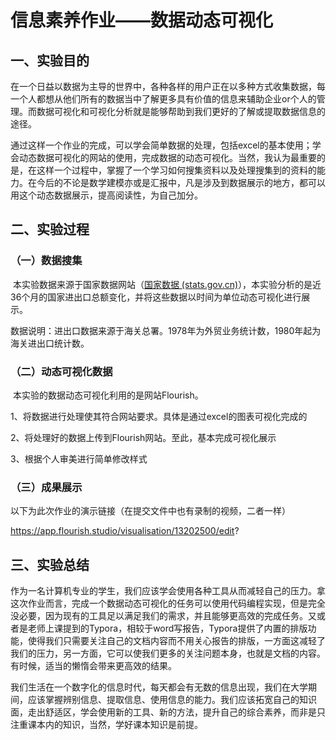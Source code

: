 # 信息素养作业——数据动态可视化

## 一、实验目的

​		在一个日益以数据为主导的世界中，各种各样的用户正在以多种方式收集数据，每一个人都想从他们所有的数据当中了解更多具有价值的信息来辅助企业or个人的管理。而数据可视化和可视化分析就是能够帮助到我们更好的了解或提取数据信息的途径。

​		通过这样一个作业的完成，可以学会简单数据的处理，包括excel的基本使用；学会动态数据可视化的网站的使用，完成数据的动态可视化。当然，我认为最重要的是，在这样一个过程中，掌握了一个学习如何搜集资料以及处理搜集到的资料的能力。在今后的不论是数学建模亦或是汇报中，凡是涉及到数据展示的地方，都可以用这个动态数据展示，提高阅读性，为自己加分。

## 二、实验过程

### （一）数据搜集

​		本实验数据来源于国家数据网站（[国家数据 (stats.gov.cn)](https://data.stats.gov.cn/easyquery.htm?cn=A01)），本实验分析的是近36个月的国家进出口总额变化，并将这些数据以时间为单位动态可视化进行展示。

​		数据说明：进出口数据来源于海关总署。1978年为外贸业务统计数，1980年起为海关进出口统计数。

### （二）动态可视化数据

​		本实验的数据动态可视化利用的是网站Flourish。

1、将数据进行处理使其符合网站要求。具体是通过excel的图表可视化完成的

2、将处理好的数据上传到Flourish网站。至此，基本完成可视化展示

3、根据个人审美进行简单修改样式

### （三）成果展示

以下为此次作业的演示链接（在提交文件中也有录制的视频，二者一样）

https://app.flourish.studio/visualisation/13202500/edit?

## 三、实验总结

​		作为一名计算机专业的学生，我们应该学会使用各种工具从而减轻自己的压力。拿这次作业而言，完成一个数据动态可视化的任务可以使用代码编程实现，但是完全没必要，因为现有的工具足以满足我们的需求，并且能够更高效的完成任务。又或者是老师上课提到的Typora，相较于word写报告，Typora提供了内置的排版功能，使得我们只需要关注自己的文档内容而不用关心报告的排版，一方面这减轻了我们的压力，另一方面，它可以使我们更多的关注问题本身，也就是文档的内容。有时候，适当的懒惰会带来更高效的结果。

​		我们生活在一个数字化的信息时代，每天都会有无数的信息出现，我们在大学期间，应该掌握辨别信息、提取信息、使用信息的能力。我们应该拓宽自己的知识面，走出舒适区，学会使用新的工具、新的方法，提升自己的综合素养，而非是只注重课本内的知识，当然，学好课本知识是前提。